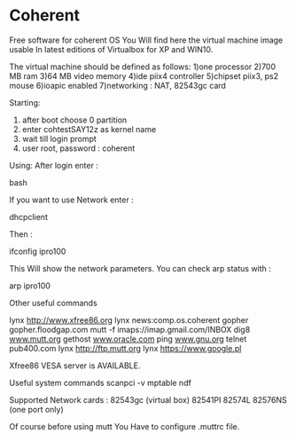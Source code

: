# Coherent
Free software for coherent OS
You Will find here the virtual machine image usable 
In latest editions of Virtualbox for XP and 
WIN10. 

The virtual machine should be defined as follows:
1)one processor
2)700 MB ram
3)64 MB video memory
4)ide piix4 controller
5)chipset piix3, ps2 mouse
6)ioapic enabled
7)networking : NAT, 82543gc card
 
Starting:
1) after boot choose 0 partition
2) enter cohtestSAY12z as kernel name
3) wait till login prompt
4) user root, password : coherent

Using:
After login enter :

  bash

If you want to use Network enter : 

  dhcpclient

Then : 

  ifconfig ipro100

This Will show the network parameters. 
You can check arp status with :

  arp ipro100

Other useful commands

  lynx http://www.xfree86.org
  lynx news:comp.os.coherent
  gopher gopher.floodgap.com
  mutt -f imaps://imap.gmail.com/INBOX
  dig8 www.mutt.org
  gethost www.oracle.com
  ping www.gnu.org
  telnet pub400.com
  lynx http://ftp.mutt.org
  lynx https://www.google.pl

Xfree86 VESA server is AVAILABLE. 

Useful system commands
  scanpci -v
  mptable
  ndf
  

Supported Network cards :
  82543gc (virtual box) 
  82541PI
  82574L
  82576NS (one port only) 
 


Of course before using mutt You Have to configure
.muttrc file. 

